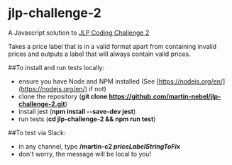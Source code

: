 # jlp-challenge-2
A Javascript solution to [JLP Coding Challenge 2](https://sites.google.com/johnlewis.co.uk/code-challenge/challenge2)

Takes a price label that is in a valid format apart from containing invalid prices and outputs a label that will always contain valid prices.

##To install and run tests locally:
- ensure you have Node and NPM installed (See [https://nodejs.org/en/](https://nodejs.org/en/) if not)
- clone the repository (**git clone https://github.com/martin-nebel/jlp-challenge-2.git**)
- install jest (**npm install --save-dev jest**)
- run tests (**cd jlp-challenge-2 && npm run test**)

##To test via Slack:
- in any channel, type **/martin-c2 _priceLabelStringToFix_**
- don't worry, the message will be local to you!